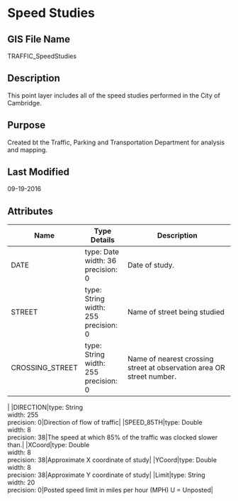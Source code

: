 # Speed Studies
## GIS File Name
TRAFFIC_SpeedStudies
## Description
<DIV STYLE="text-align:Left;"><DIV><DIV><P><SPAN>This point layer includes all of the speed studies performed in the City of Cambridge. </SPAN></P></DIV></DIV></DIV>

## Purpose
Created bt the Traffic, Parking and Transportation Department for analysis and mapping.
## Last Modified
09-19-2016
## Attributes
|Name|Type Details|Description|
|----|------------|-----------|
|DATE|type: Date<br/>width: 36<br/>precision: 0|Date of study.|
|STREET|type: String<br/>width: 255<br/>precision: 0|Name of street being studied|
|CROSSING_STREET|type: String<br/>width: 255<br/>precision: 0|Name of nearest crossing street at observation area OR street number.


|
|DIRECTION|type: String<br/>width: 255<br/>precision: 0|Direction of flow of traffic|
|SPEED_85TH|type: Double<br/>width: 8<br/>precision: 38|The speed at which 85% of the traffic was clocked slower than.|
|XCoord|type: Double<br/>width: 8<br/>precision: 38|Approximate X coordinate of study|
|YCoord|type: Double<br/>width: 8<br/>precision: 38|Approximate Y coordinate of study|
|Limit|type: String<br/>width: 20<br/>precision: 0|Posted speed limit in miles per hour (MPH)
U = Unposted|
